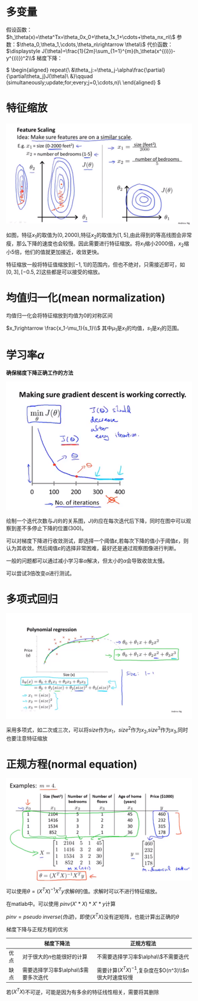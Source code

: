 # 多变量
假设函数：$h_\theta(x)=\theta^Tx=\theta_0x_0+\theta_1x_1+\cdots+\theta_nx_n\\$
参数：$\theta_0,\theta_1,\cdots,\theta_n\rightarrow \theta\\$
代价函数：$\displaystyle J(\theta)=\frac{1}{2m}\sum_{1=1}^{m}(h_\theta(x^{(i)})-y^{(i)})^2\\$
梯度下降：

$
\begin{aligned}
repeat\{\\
&\theta_j:=\theta_j-\alpha\frac{\partial}{\partial\theta_j}J(\theta)\\
&\}\qquad (simultaneously\;update\;for\;every\;j=0,\cdots,n)\\
\end{aligned}
$

# 特征缩放

![特征缩放](image/2021-06-10-23-21-34.png)

如图，特征$x_1$的取值为$(0,2000)$,特征$x_2$的取值为$[1,5]$,由此得到的等高线图会非常瘦，那么下降的速度也会较慢。因此需要进行特征缩放。将$x_1$缩小2000倍，$x_2$缩小5倍，他们的值就更加接近，收敛更快。

特征缩放一般将特征值缩放到$[-1,1]$的范围内，但也不绝对，只需接近即可，如$[0,3],[-0.5,2]$这些都是可以接受的缩放。

# 均值归一化(mean normalization)
均值归一化会将特征缩放到均值为0的对称区间

$x_1\rightarrow \frac{x_1-\mu_1}{s_1}\\$
其中$\mu_1$是$x_1$的均值，$s_1$是$x_1$的范围。

# 学习率$\alpha$
**确保梯度下降正确工作的方法**

![确保梯度下降正确工作的方法](image/2021-06-11-09-16-30.png)

绘制一个迭代次数与$J(\theta)$的关系图，$J(\theta)$应在每次迭代后下降，同时在图中可以观察到差不多停止下降的位置$(300)$。

可以对梯度下降进行收敛测试，即选择一个阈值$\varepsilon$,若每次下降的值小于阈值$\varepsilon$，则认为其收敛。然后阈值$\varepsilon$的选择非常困难，最好还是通过观察图像进行判断。

一般的问题都可以通过减小学习率$\alpha$解决，但太小的$\alpha$会导致收敛太慢。

可以尝试3倍改变$\alpha$进行测试。
# 多项式回归

![多项式回归](image/2021-06-11-09-59-53.png)

采用多项式，如二次或三次，可以将$size$作为$x_1$，$size^2$作为$x_2$,$size^3$作为$x_3$,同时也要注意特征缩放

# 正规方程(normal equation)

![正规方程](image/2021-06-11-10-34-58.png)

可以使用$\displaystyle \theta=(X^TX)^{-1}X^Ty$求解$\theta$的值。求解时可以不进行特征缩放。

在matlab中。可以使用$\;pinv(X'*X)*X'*y$计算

$pinv=pseudo\;inverse(伪逆)$，即使$(X^TX)$没有逆矩阵，也能计算出正确的$\theta$

梯度下降与正规方程的优劣

||梯度下降法|正规方程法|
|---|---|---|
|优点|对于很大的$n$也能很好的计算|不需要选择学习率$\alpha\\$不需要迭代|
|缺点|需要选择学习率$\alpha\\$需要多次迭代|需要计算$(X^TX)^{-1}$,复杂度在$O(n^3)\\$$n$很大时速度较慢

若$(X^TX)$不可逆，可能是因为有多余的特征线性相关，需要将其删除
